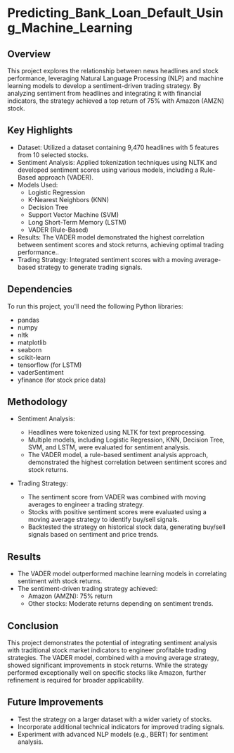 
# Predicting_Bank_Loan_Default_Using_Machine_Learning


## Overview
This project explores the relationship between news headlines and stock performance, leveraging Natural Language Processing (NLP) and machine learning models to develop a sentiment-driven trading strategy. By analyzing sentiment from headlines and integrating it with financial indicators, the strategy achieved a top return of 75% with Amazon (AMZN) stock.

## Key Highlights
- Dataset: Utilized a dataset containing 9,470 headlines with 5 features from 10 selected stocks.
- Sentiment Analysis: Applied tokenization techniques using NLTK and developed sentiment scores using various models, including a Rule-Based approach (VADER).
- Models Used:
  - Logistic Regression
  - K-Nearest Neighbors (KNN)
  - Decision Tree
  - Support Vector Machine (SVM)
  - Long Short-Term Memory (LSTM)
  - VADER (Rule-Based)
- Results: The VADER model demonstrated the highest correlation between sentiment scores and stock returns, achieving optimal trading performance..
- Trading Strategy: Integrated sentiment scores with a moving average-based strategy to generate trading signals.

## Dependencies
To run this project, you'll need the following Python libraries:

- pandas
- numpy
- nltk
- matplotlib
- seaborn
- scikit-learn
- tensorflow (for LSTM)
- vaderSentiment
- yfinance (for stock price data)
## Methodology
* Sentiment Analysis:
  * Headlines were tokenized using NLTK for text preprocessing.
  - Multiple models, including Logistic Regression, KNN, Decision Tree, SVM, and LSTM, were evaluated for sentiment analysis.
  - The VADER model, a rule-based sentiment analysis approach, demonstrated the highest correlation between sentiment scores and stock returns.

* Trading Strategy:
  - The sentiment score from VADER was combined with moving averages to engineer a trading strategy.
  - Stocks with positive sentiment scores were evaluated using a moving average strategy to identify buy/sell signals.
  - Backtested the strategy on historical stock data, generating buy/sell signals based on sentiment and price trends.
## Results

- The VADER model outperformed machine learning models in correlating sentiment with stock returns.
- The sentiment-driven trading strategy achieved:
  - Amazon (AMZN): 75% return
  - Other stocks: Moderate returns depending on sentiment trends.
## Conclusion
This project demonstrates the potential of integrating sentiment analysis with traditional stock market indicators to engineer profitable trading strategies. The VADER model, combined with a moving average strategy, showed significant improvements in stock returns. While the strategy performed exceptionally well on specific stocks like Amazon, further refinement is required for broader applicability.
## Future Improvements

- Test the strategy on a larger dataset with a wider variety of stocks.
- Incorporate additional technical indicators for improved trading signals.
- Experiment with advanced NLP models (e.g., BERT) for sentiment analysis.